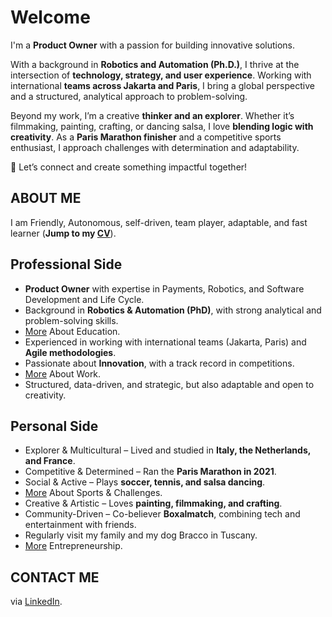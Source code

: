 # Welcome

I'm a **Product Owner** with a passion for building innovative solutions.

With a background in **Robotics and Automation (Ph.D.)**, I thrive at the intersection of **technology, strategy, and user experience**. Working with international **teams across Jakarta and Paris**, I bring a global perspective and a structured, analytical approach to problem-solving.

Beyond my work, I’m a creative **thinker and an explorer**. Whether it’s filmmaking, painting, crafting, or dancing salsa, I love **blending logic with creativity**. As a **Paris Marathon finisher** and a competitive sports enthusiast, I approach challenges with determination and adaptability.

🚀 Let’s connect and create something impactful together!

## ABOUT ME

I am Friendly, Autonomous, self-driven, team player, adaptable, and fast learner (**Jump to my [CV](https://teoka.github.io/career/CV.html)**).

## Professional Side

- **Product Owner** with expertise in Payments, Robotics, and Software Development and Life Cycle.
- Background in **Robotics & Automation (PhD)**, with strong analytical and problem-solving skills.
- [More](https://teoka.github.io/hobbies/sports.html) About Education.
- Experienced in working with international teams (Jakarta, Paris) and **Agile methodologies**.
- Passionate about **Innovation**, with a track record in competitions.
- [More](https://teoka.github.io/hobbies/sports.html) About Work.
- Structured, data-driven, and strategic, but also adaptable and open to creativity.

## Personal Side

- Explorer & Multicultural – Lived and studied in **Italy, the Netherlands, and France**.
- Competitive & Determined – Ran the **Paris Marathon in 2021**. 
- Social & Active – Plays **soccer, tennis, and salsa dancing**.
- [More](https://teoka.github.io/hobbies/sports.html) About Sports & Challenges.
- Creative & Artistic – Loves **painting, filmmaking, and crafting**.
- Community-Driven – Co-believer **Boxalmatch**, combining tech and entertainment with friends.
- Regularly visit my family and my dog Bracco in Tuscany.
- [More](https://teoka.github.io/hobbies/sports.html) Entrepreneurship.

## CONTACT ME

via [LinkedIn](https://www.linkedin.com/in/matteociocca/).
